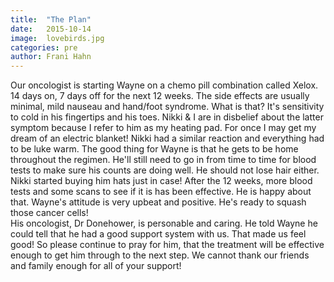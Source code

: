 ```yaml
---
title:  "The Plan"
date:   2015-10-14
image:  lovebirds.jpg
categories: pre
author: Frani Hahn
---
```

Our oncologist is starting Wayne on a chemo pill combination called Xelox. 14 days on, 7 days off for the next 12 weeks.  The side effects are usually minimal, mild nauseau and hand/foot syndrome.  What is that?  It's sensitivity to cold in his fingertips and his toes.  Nikki & I are in disbelief about the latter symptom because I refer to him as my heating pad.  For once I may get my dream of an electric blanket!  Nikki had a similar reaction and everything had to be luke warm.  The good thing for Wayne is
that he gets to be home throughout the regimen.  He'll still need to go in from time to time for blood tests to make sure his counts are doing well.  He should not lose hair either.  Nikki started buying him hats just in case!
After the 12 weeks, more blood tests and some scans to see if it is has been effective.  He is happy about that.  Wayne's attitude is very upbeat and positive.  He's ready to squash those cancer cells!  
His oncologist, Dr Donehower, is personable and caring.  He told Wayne he could tell that he had a good support system with us. That made us feel good!  So please continue to pray for him, that the treatment will be effective enough to get him through to the next step.  We cannot thank our friends and family enough for all of your support! 
